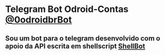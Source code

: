 # Telegram Bot Odroid-Contas [@0odroidbrBot](https://web.telegram.org/#/im?p=%40odroidbrBot)

## Sou um bot para o telegram desenvolvido com o apoio da API escrita em shellscript [ShellBot](https://github.com/shellscriptx/shellbot/wiki)
